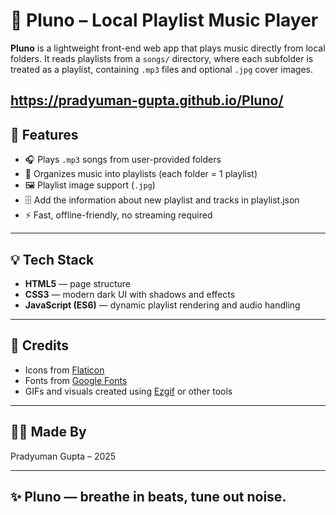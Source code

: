 # 🎵 Pluno – Local Playlist Music Player

**Pluno** is a lightweight front-end web app that plays music directly from local folders. It reads playlists from a `songs/` directory, where each subfolder is treated as a playlist, containing `.mp3` files and optional `.jpg` cover images.

https://pradyuman-gupta.github.io/Pluno/
---

## 🚀 Features

- 🎧 Plays `.mp3` songs from user-provided folders  
- 📂 Organizes music into playlists (each folder = 1 playlist)  
- 🖼️ Playlist image support (`.jpg`)  
- 🗄️ Add the information about new playlist and tracks in playlist.json
- ⚡ Fast, offline-friendly, no streaming required
---

## 💡 Tech Stack

- **HTML5** — page structure  
- **CSS3** — modern dark UI with shadows and effects  
- **JavaScript (ES6)** — dynamic playlist rendering and audio handling  

---


## 🙌 Credits

- Icons from [Flaticon](https://flaticon.com)  
- Fonts from [Google Fonts](https://fonts.google.com/)  
- GIFs and visuals created using [Ezgif](https://ezgif.com/) or other tools  

---

## 🧑‍💻 Made By

Pradyuman Gupta – 2025

---

## ✨ Pluno — breathe in beats, tune out noise.  




